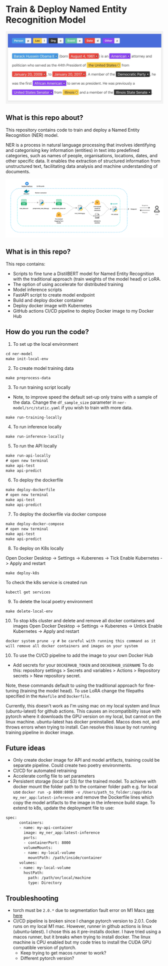 # Train & Deploy Named Entity Recognition Model

<p align="center">
  <img src="images/ner_example.jpeg" />
</p>


## What is this repo about?
This repository contains code to train and deploy a Named Entity Recognition (NER) model. 


NER is a process in natural language processing that involves identifying and categorising key information (entities) in text into predefined categories, such as names of people, organisations, locations, dates, and other specific data. It enables the extraction of structured information from unstructured text, facilitating data analysis and machine understanding of documents.

<p align="center">
  <img src="images/ner_pipeline.png" />
</p>


## What is in this repo?

This repo contains:

- Scripts to fine tune a DistilBERT model for Named Entity Recognition with the traditional approach (train weights of the model head) or LoRA.
- The option of using accelerate for distributed training
- Model inference scripts
- FastAPI script to create model endpoint
- Build and deploy docker container
- Deploy docker image with Kubernetes
- GitHub actions CI/CD pipeline to deploy Docker image to my Docker Hub 


## How do you run the code?

1. To set up the local environment

```
cd ner-model
make init-local-env
```

2. To create model training data

```
make preprocess-data
```

3. To run training script locally
- Note, to improve speed the default set-up only trains with a sample of the data. Change the `df_sample_size` parameter in `ner-model/src/static.yaml` if you wish to train with more data.
```
make run-training-locally
```

4. To run inference locally
```
make run-inference-locally
```

5. To run the API locally
```
make run-api-locally
# open new terminal
make api-test
make api-predict
```

6. To deploy the dockerfile

```
make deploy-dockerfile
# open new terminal
make api-test
make api-predict
```

7. To deploy the dockerfile via docker compose
```
make deploy-docker-compose
# open new terminal
make api-test
make api-predict
```

8. To deploy on K8s locally

Open Docker Desktop -> Settings -> Kuberenes -> Tick Enable Kubernetes -> Apply and restart
```
make deploy-k8s
```

To check the k8s service is created run

```
kubectl get services
```

9. To delete the local poetry environment
```
make delete-local-env
```

10. To stop k8s cluster and delete and remove all docker containers and images
Open Docker Desktop -> Settings -> Kuberenes -> Untick Enable Kubernetes -> Apply and restart
```
docker system prune -y # be careful with running this command as it will remove all docker containers and images on your system
```

10. To use the CI/CD pipeline to add the image to your own Docker Hub

- Add secrets for your `DOCKERHUB_TOKEN` and `DOCKERHUB_USERNAME` 
To do this: repository settings > Secrets and variables > Actions > Repository secrets > New repository secret. 

Note, these commands default to using the traditional approach for fine-tuning (training the model head). To use LoRA change the filepaths specified in the `Makefile` and `Dockerfile`.

Currently, this doesn't work as I'm using mac on my local system and linux (ubuntu-latest) for github actions. This causes an incompatibility issue with pytorch where it downloads the GPU version on my local, but cannot on the linux machine. ubuntu-latest has docker preinstalled. Macos does not, and throws errors when trying to install. Can resolve this issue by not running training pipeline in docker image.

## Future ideas
- Only create docker image for API and model artifacts, training could be separate pipeline. Could create two poetry environments.
- CI/CD for automated retraining
- Accelerate config file to set parameters
- Persistent storage (local or S3) for the trained model. To achieve with docker mount the folder path to the container folder path e.g. for local use `docker run -p 8000:8000 -v /Users/path_to_folder:/app/data my_ner_app:latest-inference` and remove the Dockerfile lines which copy the model artifacts to the image in the inference build stage. To extend to k8s, update the deployment file to use:

```
spec:
      containers:
      - name: my-api-container
        image: my_ner_app:latest-inference
        ports:
        - containerPort: 8000
        volumeMounts:
        - name: my-local-volume
          mountPath: /path/inside/container
      volumes:
      - name: my-local-volume
        hostPath:
          path: /path/on/local/machine
          type: Directory
```


## Troubleshooting
- torch must be `2.0.*` due to segmentation fault error on M1 Macs [see here](https://stackoverflow.com/questions/77290003/segmentation-fault-when-using-sentencetransformer-inside-docker-container)
- CI/CD pipeline is broken since I change pytorch version to 2.0.1. Code runs on my local M1 mac. However, runner in github actions is linux (ubuntu-latest). I chose this as it pre-installs docker. I have tried using a macos runner, but it breaks when trying to install docker. The linux machine is CPU enabled but my code tries to install the CUDA GPU compatible version of pytorch. 
  - Keep trying to get macos runner to work?
  - Different pytorch version?